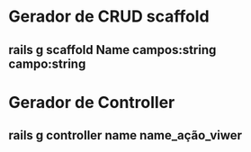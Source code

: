 

# Gerador de CRUD scaffold
## rails g scaffold Name campos:string campo:string

# Gerador de Controller
## rails g controller name name_ação_viwer